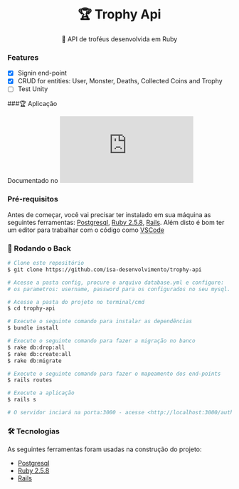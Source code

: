 <h1 align="center">
   🏆 Trophy Api
</h1>
<p align="center">🚀 API de troféus desenvolvida em Ruby </p>

### Features

- [x] Signin end-point
- [x] CRUD for entities: User, Monster, Deaths, Collected Coins and Trophy
- [ ] Test Unity

###🏆 Aplicação

Documentado no ![swagger](https://trophy-api.herokuapp.com/api-docs/index.html)

### Pré-requisitos

Antes de começar, você vai precisar ter instalado em sua máquina as seguintes ferramentas:
[Postgresql](https://www.postgresql.org/), [Ruby 2.5.8](https://www.ruby-lang.org/en/news/2020/03/31/ruby-2-5-8-released/), [Rails](https://rubygems.org/gems/rails/versions/6.1.1). 
Além disto é bom ter um editor para trabalhar com o código como [VSCode](https://code.visualstudio.com/)

### 🎲 Rodando o Back

```bash
# Clone este repositório
$ git clone https://github.com/isa-desenvolvimento/trophy-api

# Acesse a pasta config, procure o arquivo database.yml e configure:
# os parametros: username, password para os configurados no seu mysql.

# Acesse a pasta do projeto no terminal/cmd
$ cd trophy-api

# Execute o seguinte comando para instalar as dependências 
$ bundle install

# Execute o seguinte comando para fazer a migração no banco
$ rake db:drop:all
$ rake db:create:all
$ rake db:migrate

# Execute o seguinte comando para fazer o mapeamento dos end-points
$ rails routes

# Execute a aplicação
$ rails s

# O servidor inciará na porta:3000 - acesse <http://localhost:3000/auth/auth>
```
### 🛠 Tecnologias

As seguintes ferramentas foram usadas na construção do projeto:

- [Postgresql](https://www.postgresql.org/)
- [Ruby 2.5.8](https://www.ruby-lang.org/en/news/2020/03/31/ruby-2-5-8-released/)
- [Rails](https://rubygems.org/gems/rails/versions/6.1.1)
